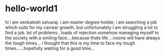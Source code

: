 # hello-world1
hi i am venkatesh selvaraj. i am master degree holder, i am searching a job which suits for my carrear growth, but unfortunately 
i am struggling a lot to find a job. lot of problems , loads of rejection
somehow managing myself to the society with a smiling face....because thats life ...noone will have always the tough times...
i thought that this is my time to face my tough times......hopefully waiting for a good time...

